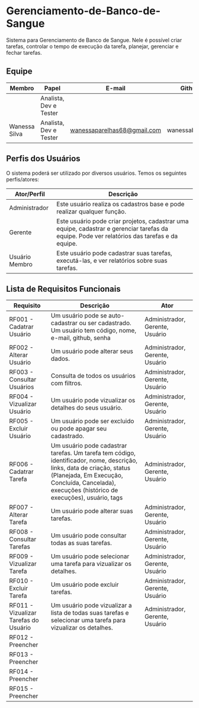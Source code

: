 # Gerenciamento-de-Banco-de-Sangue

Sistema para Gerenciamento de Banco de Sangue. Nele é possível criar tarefas, controlar o tempo de execução da tarefa, planejar, gerenciar e fechar tarefas.

## Equipe

Membro | Papel | E-mail | Github |
| ----------- | ----------- | ----------- | ----------- |
              | Analista, Dev e Tester |                             |                |
Wanessa Silva | Analista, Dev e Tester | wanessaparelhas68@gmail.com | wanessabezerra |

## Perfis dos Usuários

O sistema poderá ser utilizado por diversos usuários. Temos os seguintes perfis/atores:

Ator/Perfil                                 | Descrição   |
---------                              | ----------- |
Administrador | Este usuário realiza os cadastros base e pode realizar qualquer função.
Gerente | Este usuário pode criar projetos, cadastrar uma equipe, cadastrar e gerenciar tarefas da equipe. Pode ver relatórios das tarefas e da equipe.
Usuário Membro | Este usuário pode cadastrar suas tarefas, executá-las, e ver relatórios sobre suas tarefas.

## Lista de Requisitos Funcionais

Requisito                    | Descrição   | Ator       |
---------                    | ----------- | ---------- |
RF001 - Cadatrar Usuário     | Um usuário pode se auto-cadastrar ou ser cadastrado. Um usuário tem código, nome, e-mail, github, senha | Administrador, Gerente, Usuário |
RF002 - Alterar Usuário     | Um usuário pode alterar seus dados. | Administrador, Gerente, Usuário |
RF003 - Consultar Usuários   | Consulta de todos os usuários com filtros. | Administrador, Gerente, Usuário |
RF004 - Vizualizar Usuário     | Um usuário pode vizualizar os detalhes do seus usuário. | Administrador, Gerente, Usuário   |
RF005 - Excluir Usuário     | Um usuário pode ser excluido ou pode apagar seu cadastrado. | Administrador, Gerente, Usuário |
RF006 - Cadatrar Tarefa     | Um usuário pode cadastrar tarefas. Um tarefa tem código, identificador, nome, descrição, links, data de criação, status (Planejada, Em Execução, Concluída, Cancelada), execuções (histórico de execuções), usuário, tags | Administrador, Gerente, Usuário |
RF007 - Alterar Tarefa     | Um usuário pode alterar suas tarefas. | Administrador, Gerente, Usuário |
RF008 - Consultar Tarefas     | Um usuário pode consultar todas as suas tarefas. | Administrador, Gerente, Usuário   |
RF009 - Vizualizar Tarefa     | Um usuário pode selecionar uma tarefa para vizualizar os detalhes. | Administrador, Gerente, Usuário   |
RF010 - Excluir Tarefa     | Um usuário pode excluir tarefas. | Administrador, Gerente, Usuário |
RF011 - Vizualizar Tarefas do Usuário | Um usuário pode vizualizar a lista de todas suas tarefas e selecionar uma tarefa para vizualizar os detalhes. | Administrador, Gerente, Usuário   |
RF012 - Preencher |
RF013 - Preencher |
RF014 - Preencher |
RF015 - Preencher |
